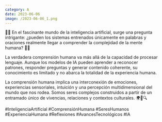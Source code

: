 ```yaml
--- 
category: A 
date: 2023-06-06 
image: /2023-06-06_1.png 
--- 
```


🧠💬 En el fascinante mundo de la inteligencia artificial, surge una pregunta intrigante: ¿pueden los sistemas entrenados únicamente en palabras y oraciones realmente llegar a comprender la complejidad de la mente humana? 🌟🤔

La verdadera comprensión humana va más allá de la capacidad de procesar lenguaje. Aunque los modelos de IA pueden aprender a reconocer patrones, responder preguntas y generar contenido coherente, su conocimiento es limitado y no abarca la totalidad de la experiencia humana.

La comprensión humana implica una interconexión de emociones, experiencias sensoriales, intuición y una percepción multidimensional del mundo que nos rodea. Somos seres complejos construidos a partir de un entramado único de vivencias, relaciones y contextos culturales. 🌍🌟🔍

#InteligenciaArtificial #ComprensiónHumana #SeresHumanos #ExperienciaHumana #Reflexiones #AvancesTecnológicos #IA